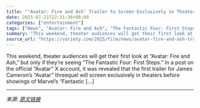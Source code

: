 ```yaml
---
title: "‘Avatar: Fire and Ash’ Trailer to Screen Exclusively in Theaters Before ‘Fantastic Four’"
date: 2025-07-21T22:31:36+08:00
categories: ["entertainment"]
tags: ["News", "Avatar: Fire and Ash", "The Fantastic Four: First Steps"]
summary: "This weekend, theater audiences will get their first look at &#8220;Avatar: Fire and Ash,&#8221; but only if they&#8217;re seeing &#8220;The Fantastic Four: First Steps.&#8221; In a post on the offici"
source_url: "https://variety.com/2025/film/news/avatar-fire-and-ash-trailer-fantastic-four-1236466301/"
---
```


This weekend, theater audiences will get their first look at &#8220;Avatar: Fire and Ash,&#8221; but only if they&#8217;re seeing &#8220;The Fantastic Four: First Steps.&#8221; In a post on the official &#8220;Avatar&#8221; X account, it was revealed that the first trailer for James Cameron&#8217;s &#8220;Avatar&#8221; threequel will screen exclusively in theaters before showings of Marvel&#8217;s &#8220;Fantastic [&#8230;]

---

*来源: [原文链接](https://variety.com/2025/film/news/avatar-fire-and-ash-trailer-fantastic-four-1236466301/)*

